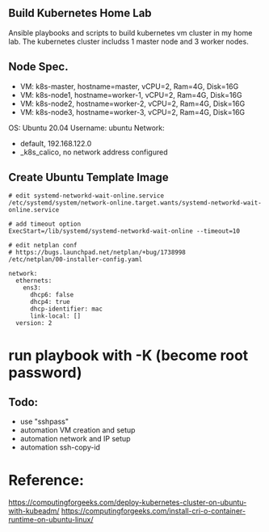 ## Build Kubernetes Home Lab
Ansible playbooks and scripts to build kubernetes vm cluster in my home lab.
The kubernetes cluster includss 1 master node and 3 worker nodes.

## Node Spec.
- VM: k8s-master, hostname=master, vCPU=2, Ram=4G, Disk=16G
- VM: k8s-node1, hostname=worker-1, vCPU=2, Ram=4G, Disk=16G
- VM: k8s-node2, hostname=worker-2, vCPU=2, Ram=4G, Disk=16G
- VM: k8s-node3, hostname=worker-3, vCPU=2, Ram=4G, Disk=16G

OS: Ubuntu 20.04
Username: ubuntu
Network:
- default, 192.168.122.0
- _k8s_calico, no network address configured

## Create Ubuntu Template Image
```
# edit systemd-networkd-wait-online.service
/etc/systemd/system/network-online.target.wants/systemd-networkd-wait-online.service

# add timeout option
ExecStart=/lib/systemd/systemd-networkd-wait-online --timeout=10

# edit netplan conf
# https://bugs.launchpad.net/netplan/+bug/1738998
/etc/netplan/00-installer-config.yaml

network:
  ethernets:
    ens3:
      dhcp6: false
      dhcp4: true
      dhcp-identifier: mac
      link-local: []
  version: 2
```

 
# run playbook with -K (become root password)


## Todo:
- use "sshpass"
- automation VM creation and setup
- automation network and IP setup
- automation ssh-copy-id


# Reference:
https://computingforgeeks.com/deploy-kubernetes-cluster-on-ubuntu-with-kubeadm/
https://computingforgeeks.com/install-cri-o-container-runtime-on-ubuntu-linux/

